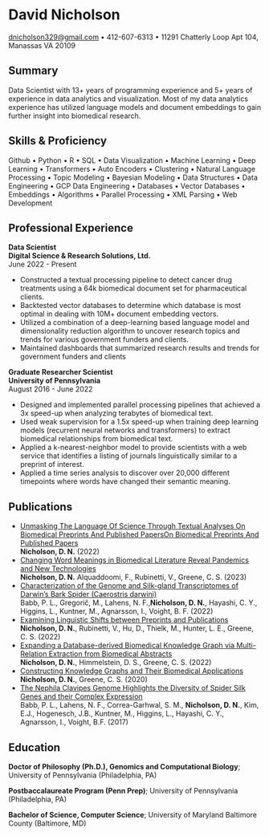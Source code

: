 David Nicholson
============

dnicholson329@gmail.com • 412-607-6313 • 11291 Chatterly Loop Apt 104, Manassas VA 20109  

Summary
-------
Data Scientist with 13+ years of programming experience and 5+ years of experience in data analytics and visualization. Most of my data analytics experience has utilized language models and document embeddings to gain further insight into biomedical research. 

Skills & Proficiency 
--------------------
Github • Python • R • SQL • Data Visualization • Machine Learning • Deep Learning • Transformers • Auto Encoders • Clustering • Natural Language Processing • Topic Modeling • Bayesian Modeling • Data Structures • Data Engineering • GCP Data Engineering • Databases • Vector Databases • Embeddings • Algorithms • Parallel Processing • XML Parsing • Web Development

Professional Experience
----------
**Data Scientist**  
**Digital Science & Research Solutions, Ltd.**  
June 2022 - Present  

- Constructed a textual processing pipeline to detect cancer drug treatments using a 64k biomedical document set for pharmaceutical clients.
- Backtested vector databases to determine which database is most optimal in dealing with 10M+ document embedding vectors. 
- Utilized a combination of a deep-learning based language model and dimensionality reduction algorithm to uncover research topics and trends for various government funders and clients.
- Maintained dashboards that summarized research results and trends for government funders and clients

**Graduate Researcher Scientist**  
**University of Pennsylvania**  
August 2016 - June 2022  

- Designed and implemented parallel processing pipelines that achieved a 3x speed-up when analyzing terabytes of biomedical text.
- Used weak supervision for a 1.5x speed-up when training deep learning models (recurrent neural networks and transformers) to extract biomedical relationships from biomedical text.
- Applied a k-nearest-neighbor model to provide scientists with a web service that identifies a listing of journals linguistically similar to a preprint of interest.
- Applied a time series analysis to discover over 20,000 different timepoints where words have changed their semantic meaning.

Publications
------------
 - [Unmasking The Language Of Science Through Textual Analyses On Biomedical Preprints And Published PapersOn Biomedical Preprints And Published Papers](https://repository.upenn.edu/cgi/viewcontent.cgi?article=6692&context=edissertations)  
**Nicholson, D. N.**  (2022)
- [Changing Word Meanings in Biomedical Literature Reveal Pandemics and New Technologies](https://doi.org/10.1186/s13040-023-00332-2)  
**Nicholson, D. N.** Alquaddoomi, F., Rubinetti, V., Greene, C. S. (2023)  
- [Characterization of the Genome and Silk-gland Transcriptomes of Darwin’s Bark Spider (Caerostris darwini)](https://journals.plos.org/plosone/article?id=10.1371/journal.pone.0268660)  
Babb, P. L., Gregorič, M., Lahens, N. F.,**Nicholson, D. N.**, Hayashi, C. Y., Higgins, L., Kuntner, M., Agnarsson, I., Voight, B. F. (2022)  
- [Examining Linguistic Shifts between Preprints and Publications](https://journals.plos.org/plosbiology/article?id=10.1371/journal.pbio.3001470)  
**Nicholson, D. N.**, Rubinetti, V., Hu, D., Thielk, M., Hunter, L. E.,  Greene, C. S. (2022)  
- [Expanding a Database-derived Biomedical Knowledge Graph via Multi- Relation Extraction from Biomedical Abstracts](https://doi.org/10.1101/730085)  
**Nicholson, D. N.**, Himmelstein, D. S., Greene, C. S. (2022)  
- [Constructing Knowledge Graphs and Their Biomedical Applications](https://doi.org/10.1016/j.csbj.2020.05.017)  
**Nicholson, D. N.**, Greene, C. S. (2020)  
- [The Nephila Clavipes Genome Highlights the Diversity of Spider Silk Genes and their Complex Expression](https://doi.org/10.1038/ng.3852)  
Babb, P. L., Lahens, N. F., Correa-Garhwal, S. M., **Nicholson, D. N.**, Kim, E.J., Hogenesch, J.B., Kuntner, M., Higgins, L., Hayashi, C. Y., Agnarsson, I., Voight, B.F. (2017)  

Education
---
**Doctor of Philosophy (Ph.D.), Genomics and Computational Biology**; University of Pennsylvania (Philadelphia, PA) 

**Postbaccalaureate Program (Penn Prep)**; University of Pennsylvania (Philadelphia, PA)

**Bachelor of Science, Computer Science**; University of Maryland Baltimore County (Baltimore, MD)